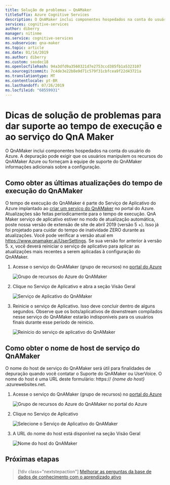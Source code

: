 ```yaml
---
title: Solução de problemas – QnAMaker
titleSuffix: Azure Cognitive Services
description: O QnAMaker inclui componentes hospedados na conta do usuário do Azure. A depuração pode exigir que os usuários manipulem os recursos do QnAMaker Azure ou forneçam à equipe de suporte do QnAMaker informações adicionais sobre a configuração.
services: cognitive-services
author: diberry
manager: nitinme
ms.service: cognitive-services
ms.subservice: qna-maker
ms.topic: article
ms.date: 01/14/2019
ms.author: diberry
ms.custom: seodec18
ms.openlocfilehash: 94a3dfd9a3560321d7e2753ccd385fb1a5323107
ms.sourcegitcommit: 7c4de3e22b8e9d71c579f31cbfcea9f22d43721a
ms.translationtype: MT
ms.contentlocale: pt-BR
ms.lasthandoff: 07/26/2019
ms.locfileid: "68559931"
---
```

# <a name="troubleshooting-tips-to-support-the-qna-maker-service-and-runtime"></a>Dicas de solução de problemas para dar suporte ao tempo de execução e ao serviço do QnA Maker
O QnAMaker inclui componentes hospedados na conta do usuário do Azure. A depuração pode exigir que os usuários manipulem os recursos do QnAMaker Azure ou forneçam à equipe de suporte do QnAMaker informações adicionais sobre a configuração.

## <a name="how-to-get-latest-qnamaker-runtime-updates"></a>Como obter as últimas atualizações do tempo de execução do QnAMaker
O tempo de execução do QnAMaker é parte do Serviço de Aplicativo do Azure implantado ao [criar um serviço do QnAMaker](./set-up-qnamaker-service-azure.md) no portal do Azure. Atualizações são feitas periodicamente para o tempo de execução. QnA Maker serviço de aplicativo estiver no modo de atualização automática, poste nossa versão de extensão de site de abril 2019 (versão 5 +). Isso já foi projetado para cuidar do tempo de inatividade ZERO durante as atualizações. Você pode verificar a versão atual em https://www.qnamaker.ai/UserSettings. Se sua versão for anterior à versão 5. x, você deverá reiniciar o serviço de aplicativo para aplicar as atualizações mais recentes a serem aplicadas à configuração do QnAMaker.

1. Acesse o serviço do QnAMaker (grupo de recursos) no [portal do Azure](https://portal.azure.com)

    ![Grupo de recursos do Azure do QnAMaker](../media/qnamaker-how-to-troubleshoot/qnamaker-azure-resourcegroup.png)

2. Clique no Serviço de Aplicativo e abra a seção Visão Geral

     ![Serviço de Aplicativo do QnAMaker](../media/qnamaker-how-to-troubleshoot/qnamaker-azure-appservice.png)

3. Reinicie o serviço de Aplicativo. Isso deve concluir dentro de alguns segundos. Observe que os bots/aplicativos de downstream compilados nesse serviço do QnAMaker estarão indisponíveis para os usuários finais durante esse período de reinicio.

    ![Reinício do serviço de aplicativo do QnAMaker](../media/qnamaker-how-to-upgrade-qnamaker/qnamaker-appservice-restart.png)

## <a name="how-to-get-the-qnamaker-service-hostname"></a>Como obter o nome de host de serviço do QnAMaker
O nome do host de serviço do QnAMaker será útil para finalidades de depuração quando você contatar o Suporte do QnAMaker ou UserVoice. O nome do host é uma URL deste formulário: https:// *{nome do host}* .azurewebsites.net.
    
1. Acesse o serviço do QnAMaker (grupo de recursos) no [portal do Azure](https://portal.azure.com)

    ![Grupo de recursos do Azure do QnAMaker no portal do Azure](../media/qnamaker-how-to-troubleshoot/qnamaker-azure-resourcegroup.png)

2. Clique no Serviço de Aplicativo

     ![Selecione o Serviço de Aplicativo do QnAMaker](../media/qnamaker-how-to-troubleshoot/qnamaker-azure-appservice.png)

3. A URL do nome do host está disponível na seção Visão Geral

    ![Nome do host do QnAMaker](../media/qnamaker-how-to-troubleshoot/qnamaker-azure-gethostname.png)
    

## <a name="next-steps"></a>Próximas etapas

> [!div class="nextstepaction"]
> [Melhorar as perguntas da base de dados de conhecimento com o aprendizado ativo](./improve-knowledge-base.md)
